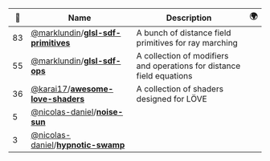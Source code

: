 |:star2: | Name | Description | 🌍|
|---|---|---|---|
|83|[@marklundin](https://github.com/marklundin)/[**glsl-sdf-primitives**](https://github.com/marklundin/glsl-sdf-primitives)|A bunch of distance field primitives for ray marching||
|55|[@marklundin](https://github.com/marklundin)/[**glsl-sdf-ops**](https://github.com/marklundin/glsl-sdf-ops)|A collection of modifiers and operations for distance field equations||
|36|[@karai17](https://github.com/karai17)/[**awesome-love-shaders**](https://github.com/karai17/awesome-love-shaders)|A collection of shaders designed for LÖVE||
|5|[@nicolas-daniel](https://github.com/nicolas-daniel)/[**noise-sun**](https://github.com/nicolas-daniel/noise-sun)|||
|3|[@nicolas-daniel](https://github.com/nicolas-daniel)/[**hypnotic-swamp**](https://github.com/nicolas-daniel/hypnotic-swamp)|||

